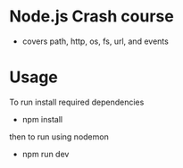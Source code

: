 # Node.js Crash course
 - covers path, http, os, fs, url, and events

# Usage
To run install required dependencies 
 - npm install 

then to run using nodemon 
 - npm run dev